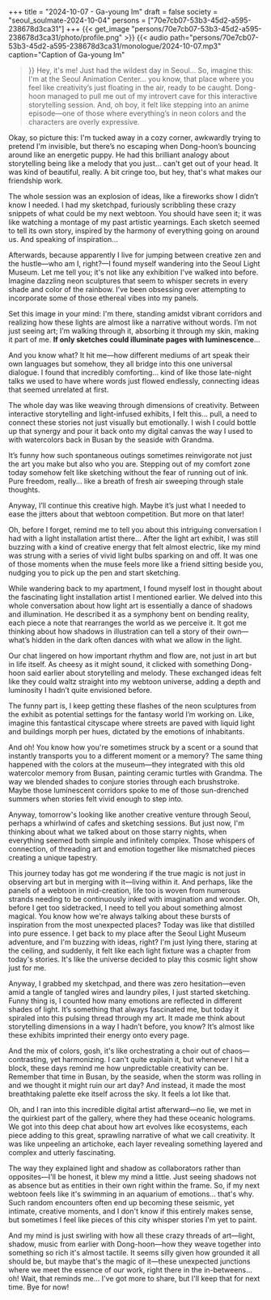 +++
title = "2024-10-07 - Ga-young Im"
draft = false
society = "seoul_soulmate-2024-10-04"
persons = ["70e7cb07-53b3-45d2-a595-238678d3ca31"]
+++
{{< get_image "persons/70e7cb07-53b3-45d2-a595-238678d3ca31/photo/profile.png" >}}
{{< audio
    path="persons/70e7cb07-53b3-45d2-a595-238678d3ca31/monologue/2024-10-07.mp3" 
    caption="Caption of Ga-young Im"
>}}
Hey, it's me! Just had the wildest day in Seoul...
So, imagine this: I'm at the Seoul Animation Center... you know, that place where you feel like creativity’s just floating in the air, ready to be caught. Dong-hoon managed to pull me out of my introvert cave for this interactive storytelling session. And, oh boy, it felt like stepping into an anime episode—one of those where everything’s in neon colors and the characters are overly expressive.

Okay, so picture this: I'm tucked away in a cozy corner, awkwardly trying to pretend I'm invisible, but there’s no escaping when Dong-hoon’s bouncing around like an energetic puppy. He had this brilliant analogy about storytelling being like a melody that you just... can't get out of your head. It was kind of beautiful, really. A bit cringe too, but hey, that's what makes our friendship work. 

The whole session was an explosion of ideas, like a fireworks show I didn’t know I needed. I had my sketchpad, furiously scribbling these crazy snippets of what could be my next webtoon. You should have seen it; it was like watching a montage of my past artistic yearnings. Each sketch seemed to tell its own story, inspired by the harmony of everything going on around us. And speaking of inspiration...

Afterwards, because apparently I live for jumping between creative zen and the hustle—who am I, right?—I found myself wandering into the Seoul Light Museum. Let me tell you; it's not like any exhibition I've walked into before. Imagine dazzling neon sculptures that seem to whisper secrets in every shade and color of the rainbow. I’ve been obsessing over attempting to incorporate some of those ethereal vibes into my panels.

Set this image in your mind: I'm there, standing amidst vibrant corridors and realizing how these lights are almost like a narrative without words. I’m not just seeing art; I’m walking through it, absorbing it through my skin, making it part of me. **If only sketches could illuminate pages with luminescence**...

And you know what? It hit me—how different mediums of art speak their own languages but somehow, they all bridge into this one universal dialogue. I found that incredibly comforting... kind of like those late-night talks we used to have where words just flowed endlessly, connecting ideas that seemed unrelated at first.  

The whole day was like weaving through dimensions of creativity. Between interactive storytelling and light-infused exhibits, I felt this... pull, a need to connect these stories not just visually but emotionally. I wish I could bottle up that synergy and pour it back onto my digital canvas the way I used to with watercolors back in Busan by the seaside with Grandma. 

It’s funny how such spontaneous outings sometimes reinvigorate not just the art you make but also who you are. Stepping out of my comfort zone today somehow felt like sketching without the fear of running out of ink. Pure freedom, really... like a breath of fresh air sweeping through stale thoughts.

Anyway, I’ll continue this creative high. Maybe it’s just what I needed to ease the jitters about that webtoon competition. But more on that later!

Oh, before I forget, remind me to tell you about this intriguing conversation I had with a light installation artist there...
 After the light art exhibit, I was still buzzing with a kind of creative energy that felt almost electric, like my mind was strung with a series of vivid light bulbs sparking on and off. It was one of those moments when the muse feels more like a friend sitting beside you, nudging you to pick up the pen and start sketching. 

 While wandering back to my apartment, I found myself lost in thought about the fascinating light installation artist I mentioned earlier. We delved into this whole conversation about how light art is essentially a dance of shadows and illumination. He described it as a symphony bent on bending reality, each piece a note that rearranges the world as we perceive it. It got me thinking about how shadows in illustration can tell a story of their own—what’s hidden in the dark often dances with what we allow in the light.

 Our chat lingered on how important rhythm and flow are, not just in art but in life itself. As cheesy as it might sound, it clicked with something Dong-hoon said earlier about storytelling and melody. These exchanged ideas felt like they could waltz straight into my webtoon universe, adding a depth and luminosity I hadn’t quite envisioned before.

 The funny part is, I keep getting these flashes of the neon sculptures from the exhibit as potential settings for the fantasy world I’m working on. Like, imagine this fantastical cityscape where streets are paved with liquid light and buildings morph per hues, dictated by the emotions of inhabitants. 

 And oh! You know how you're sometimes struck by a scent or a sound that instantly transports you to a different moment or a memory? The same thing happened with the colors at the museum—they integrated with this old watercolor memory from Busan, painting ceramic turtles with Grandma. The way we blended shades to conjure stories through each brushstroke. Maybe those luminescent corridors spoke to me of those sun-drenched summers when stories felt vivid enough to step into.

 Anyway, tomorrow's looking like another creative venture through Seoul, perhaps a whirlwind of cafes and sketching sessions. But just now, I'm thinking about what we talked about on those starry nights, when everything seemed both simple and infinitely complex. Those whispers of connection, of threading art and emotion together like mismatched pieces creating a unique tapestry. 

 This journey today has got me wondering if the true magic is not just in observing art but in merging with it—living within it. And perhaps, like the panels of a webtoon in mid-creation, life too is woven from numerous strands needing to be continuously inked with imagination and wonder.
Oh, before I get too sidetracked, I need to tell you about something almost magical. You know how we're always talking about these bursts of inspiration from the most unexpected places? Today was like that distilled into pure essence. I get back to my place after the Seoul Light Museum adventure, and I'm buzzing with ideas, right? I'm just lying there, staring at the ceiling, and suddenly, it felt like each light fixture was a chapter from today's stories. It's like the universe decided to play this cosmic light show just for me.

Anyway, I grabbed my sketchpad, and there was zero hesitation—even amid a tangle of tangled wires and laundry piles, I just started sketching. Funny thing is, I counted how many emotions are reflected in different shades of light. It’s something that always fascinated me, but today it spiraled into this pulsing thread through my art. It made me think about storytelling dimensions in a way I hadn’t before, you know? It’s almost like these exhibits imprinted their energy onto every page.

And the mix of colors, gosh, it's like orchestrating a choir out of chaos—contrasting, yet harmonizing. I can't quite explain it, but whenever I hit a block, these days remind me how unpredictable creativity can be. Remember that time in Busan, by the seaside, when the storm was rolling in and we thought it might ruin our art day? And instead, it made the most breathtaking palette eke itself across the sky. It feels a lot like that.

Oh, and I ran into this incredible digital artist afterward—no lie, we met in the quirkiest part of the gallery, where they had these oceanic holograms. We got into this deep chat about how art evolves like ecosystems, each piece adding to this great, sprawling narrative of what we call creativity. It was like unpeeling an artichoke, each layer revealing something layered and complex and utterly fascinating.

The way they explained light and shadow as collaborators rather than opposites—I'll be honest, it blew my mind a little. Just seeing shadows not as absence but as entities in their own right within the frame. So, if my next webtoon feels like it's swimming in an aquarium of emotions... that's why. Such random encounters often end up becoming these seismic, yet intimate, creative moments, and I don't know if this entirely makes sense, but sometimes I feel like pieces of this city whisper stories I'm yet to paint.

And my mind is just swirling with how all these crazy threads of art—light, shadow, music from earlier with Dong-hoon—how they weave together into something so rich it's almost tactile. It seems silly given how grounded it all should be, but maybe that's the magic of it—these unexpected junctions where we meet the essence of our work, right there in the in-betweens... oh! Wait, that reminds me...
I've got more to share, but I'll keep that for next time. Bye for now!
